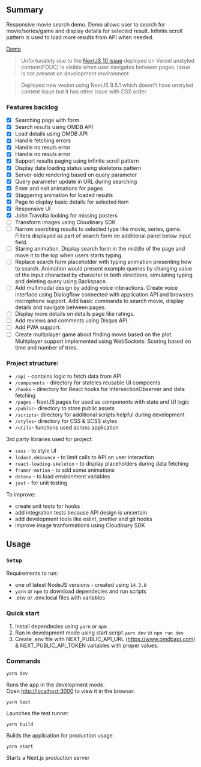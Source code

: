 ## Summary

Responsive movie search demo.
Demo allows user to search for movie/series/game and display details for selected result. Infinite scroll pattern is used to load more results from API when needed.

[Demo](https://movie-search-five.vercel.app/)

> Unfortunately due to the [NextJS 10 issue](https://github.com/vercel/next.js/issues/18769) deployed on Vercel unstyled content(FOUC) is visible when user navigates between pages. Issue is not present on development environment

> Deployed new vesion using NextJS 9.5.1 which doesn't have unstyled content issue but it has other issue with CSS order.

### Features backlog

- [x] Searching page with form
- [x] Search results using OMDB API
- [x] Load details using OMDB API
- [x] Handle fetching errors
- [x] Handle no resuls error
- [x] Handle no resuls error
- [x] Support results paging using infinite scroll pattern
- [x] Display data loading status using skeletons pattern
- [x] Server-side rendering based on query parameter
- [x] Query parameter update in URL during searching
- [x] Enter and exit animations for pages
- [x] Staggering animation for loaded results
- [x] Page to display basic details for selected item
- [x] Responsive UI
- [x] John Travolta looking for missing posters
- [ ] Transform images using Cloudinary SDK
- [ ] Narrow searching results to selected type like movie, series, game. Filters displayed as part of search form on additional panel below input field.
- [ ] Staring animation. Display search form in the middle of the page and move it to the top when users starts typing.
- [ ] Replace search form placeholder with typing animation presenting how to search. Animation would present example queries by changing value of the input characted by character in both directions, simulating typing and deleting query using Backspace.
- [ ] Add multimodal design by adding voice interactions. Create voice interface using Dialogflow connected with application API and browsers microphone support. Add basic commands to search movie, display details and navigate between pages.
- [ ] Display more details on details page like ratings.
- [ ] Add reviews and comments using Disqus API.
- [ ] Add PWA support.
- [ ] Create multiplayer game about finding movie based on the plot. Multiplayer support implemented using WebSockets. Scoring based on time and number of tries.

### Project structure:

- `/api` - contains logic to fetch data from API
- `/components` - directory for stateles reusable UI compoents
- `/hooks` - directory for React hooks for IntersectionObserver and data fetching
- `/pages` - NextJS pages for used as components with state and UI logic
- `/public`- directory to store public assets
- `/scripts`- directory for additional scripts helpful during development
- `/styles`- directory for CSS & SCSS styles
- `/utils`- functions used across application

3rd party libraries used for project:

- `sass` - to style UI
- `lodash.debounce` - to limit calls to API on user interaction
- `react-loading-skeleton` - to display placeholders during data fetching
- `framer-motion` - to add some animations
- `dotenv` - to load environment variables
- `jest` - for unit testing

To improve:

- create unit tests for hooks
- add integration tests because API design is uncertain
- add development tools like eslint, prettier and git hooks
- improve image tranformations using Cloudinary SDK

## Usage

### `Setup`

Requirements to run:

- one of latest NodeJS versions - created using `14.3.0`
- `yarn` or `npm` to download dependecies and run scripts
- .env or .env.local files with variables

### Quick start

1. Install dependecies using `yarn` or `npm`
2. Run in development mode using start script `yarn dev` or `npm run dev`
3. Create .env file with NEXT_PUBLIC_API_URL (https://www.omdbapi.com) & NEXT_PUBLIC_API_TOKEN variables with proper values.

### Commands

```
yarn dev
```

Runs the app in the development mode.<br />
Open [http://localhost:3000](http://localhost:3000) to view it in the browser.

```
yarn test
```

Launches the test runner.<br />

```
yarn build
```

Builds the application for production usage.

```
yarn start
```

Starts a Next.js production server
